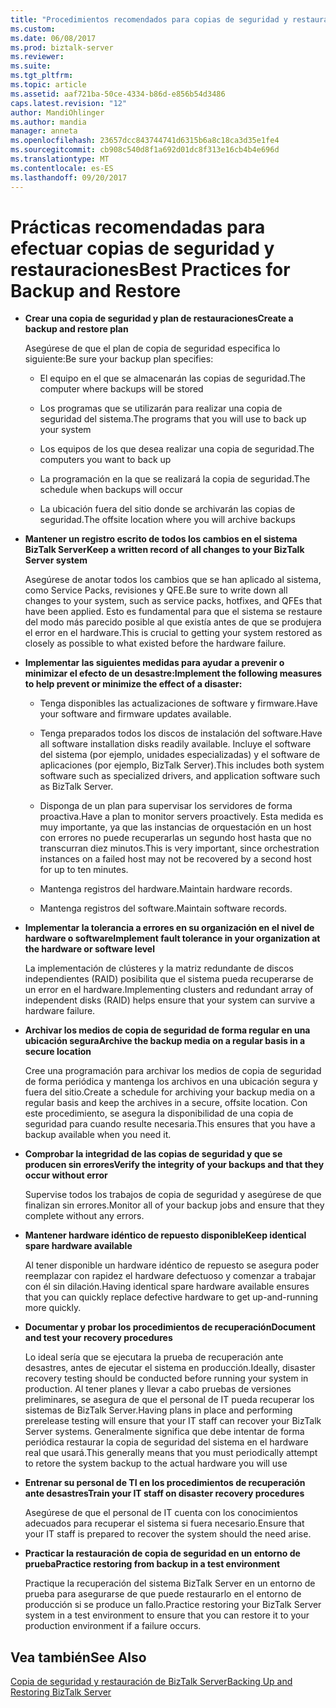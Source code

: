 ```yaml
---
title: "Procedimientos recomendados para copias de seguridad y restauración | Documentos de Microsoft"
ms.custom: 
ms.date: 06/08/2017
ms.prod: biztalk-server
ms.reviewer: 
ms.suite: 
ms.tgt_pltfrm: 
ms.topic: article
ms.assetid: aaf721ba-50ce-4334-b86d-e856b54d3486
caps.latest.revision: "12"
author: MandiOhlinger
ms.author: mandia
manager: anneta
ms.openlocfilehash: 23657dcc843744741d6315b6a8c18ca3d35e1fe4
ms.sourcegitcommit: cb908c540d8f1a692d01dc8f313e16cb4b4e696d
ms.translationtype: MT
ms.contentlocale: es-ES
ms.lasthandoff: 09/20/2017
---
```

# <a name="best-practices-for-backup-and-restore"></a><span data-ttu-id="2e871-102">Prácticas recomendadas para efectuar copias de seguridad y restauraciones</span><span class="sxs-lookup"><span data-stu-id="2e871-102">Best Practices for Backup and Restore</span></span>
-   <span data-ttu-id="2e871-103">**Crear una copia de seguridad y plan de restauraciones**</span><span class="sxs-lookup"><span data-stu-id="2e871-103">**Create a backup and restore plan**</span></span>  
  
     <span data-ttu-id="2e871-104">Asegúrese de que el plan de copia de seguridad especifica lo siguiente:</span><span class="sxs-lookup"><span data-stu-id="2e871-104">Be sure your backup plan specifies:</span></span>  
  
    -   <span data-ttu-id="2e871-105">El equipo en el que se almacenarán las copias de seguridad.</span><span class="sxs-lookup"><span data-stu-id="2e871-105">The computer where backups will be stored</span></span>  
  
    -   <span data-ttu-id="2e871-106">Los programas que se utilizarán para realizar una copia de seguridad del sistema.</span><span class="sxs-lookup"><span data-stu-id="2e871-106">The programs that you will use to back up your system</span></span>  
  
    -   <span data-ttu-id="2e871-107">Los equipos de los que desea realizar una copia de seguridad.</span><span class="sxs-lookup"><span data-stu-id="2e871-107">The computers you want to back up</span></span>  
  
    -   <span data-ttu-id="2e871-108">La programación en la que se realizará la copia de seguridad.</span><span class="sxs-lookup"><span data-stu-id="2e871-108">The schedule when backups will occur</span></span>  
  
    -   <span data-ttu-id="2e871-109">La ubicación fuera del sitio donde se archivarán las copias de seguridad.</span><span class="sxs-lookup"><span data-stu-id="2e871-109">The offsite location where you will archive backups</span></span>  
  
-   <span data-ttu-id="2e871-110">**Mantener un registro escrito de todos los cambios en el sistema BizTalk Server**</span><span class="sxs-lookup"><span data-stu-id="2e871-110">**Keep a written record of all changes to your BizTalk Server system**</span></span>  
  
     <span data-ttu-id="2e871-111">Asegúrese de anotar todos los cambios que se han aplicado al sistema, como Service Packs, revisiones y QFE.</span><span class="sxs-lookup"><span data-stu-id="2e871-111">Be sure to write down all changes to your system, such as service packs, hotfixes, and QFEs that have been applied.</span></span> <span data-ttu-id="2e871-112">Esto es fundamental para que el sistema se restaure del modo más parecido posible al que existía antes de que se produjera el error en el hardware.</span><span class="sxs-lookup"><span data-stu-id="2e871-112">This is crucial to getting your system restored as closely as possible to what existed before the hardware failure.</span></span>  
  
-   <span data-ttu-id="2e871-113">**Implementar las siguientes medidas para ayudar a prevenir o minimizar el efecto de un desastre:**</span><span class="sxs-lookup"><span data-stu-id="2e871-113">**Implement the following measures to help prevent or minimize the effect of a disaster:**</span></span>  
  
    -   <span data-ttu-id="2e871-114">Tenga disponibles las actualizaciones de software y firmware.</span><span class="sxs-lookup"><span data-stu-id="2e871-114">Have your software and firmware updates available.</span></span>  
  
    -   <span data-ttu-id="2e871-115">Tenga preparados todos los discos de instalación del software.</span><span class="sxs-lookup"><span data-stu-id="2e871-115">Have all software installation disks readily available.</span></span> <span data-ttu-id="2e871-116">Incluye el software del sistema (por ejemplo, unidades especializadas) y el software de aplicaciones (por ejemplo, BizTalk Server).</span><span class="sxs-lookup"><span data-stu-id="2e871-116">This includes both system software such as specialized drivers, and application software such as BizTalk Server.</span></span>  
  
    -   <span data-ttu-id="2e871-117">Disponga de un plan para supervisar los servidores de forma proactiva.</span><span class="sxs-lookup"><span data-stu-id="2e871-117">Have a plan to monitor servers proactively.</span></span> <span data-ttu-id="2e871-118">Esta medida es muy importante, ya que las instancias de orquestación en un host con errores no puede recuperarlas un segundo host hasta que no transcurran diez minutos.</span><span class="sxs-lookup"><span data-stu-id="2e871-118">This is very important, since orchestration instances on a failed host may not be recovered by a second host for up to ten minutes.</span></span>  
  
    -   <span data-ttu-id="2e871-119">Mantenga registros del hardware.</span><span class="sxs-lookup"><span data-stu-id="2e871-119">Maintain hardware records.</span></span>  
  
    -   <span data-ttu-id="2e871-120">Mantenga registros del software.</span><span class="sxs-lookup"><span data-stu-id="2e871-120">Maintain software records.</span></span>  
  
-   <span data-ttu-id="2e871-121">**Implementar la tolerancia a errores en su organización en el nivel de hardware o software**</span><span class="sxs-lookup"><span data-stu-id="2e871-121">**Implement fault tolerance in your organization at the hardware or software level**</span></span>  
  
     <span data-ttu-id="2e871-122">La implementación de clústeres y la matriz redundante de discos independientes (RAID) posibilita que el sistema pueda recuperarse de un error en el hardware.</span><span class="sxs-lookup"><span data-stu-id="2e871-122">Implementing clusters and redundant array of independent disks (RAID) helps ensure that your system can survive a hardware failure.</span></span>  
  
-   <span data-ttu-id="2e871-123">**Archivar los medios de copia de seguridad de forma regular en una ubicación segura**</span><span class="sxs-lookup"><span data-stu-id="2e871-123">**Archive the backup media on a regular basis in a secure location**</span></span>  
  
     <span data-ttu-id="2e871-124">Cree una programación para archivar los medios de copia de seguridad de forma periódica y mantenga los archivos en una ubicación segura y fuera del sitio.</span><span class="sxs-lookup"><span data-stu-id="2e871-124">Create a schedule for archiving your backup media on a regular basis and keep the archives in a secure, offsite location.</span></span> <span data-ttu-id="2e871-125">Con este procedimiento, se asegura la disponibilidad de una copia de seguridad para cuando resulte necesaria.</span><span class="sxs-lookup"><span data-stu-id="2e871-125">This ensures that you have a backup available when you need it.</span></span>  
  
-   <span data-ttu-id="2e871-126">**Comprobar la integridad de las copias de seguridad y que se producen sin errores**</span><span class="sxs-lookup"><span data-stu-id="2e871-126">**Verify the integrity of your backups and that they occur without error**</span></span>  
  
     <span data-ttu-id="2e871-127">Supervise todos los trabajos de copia de seguridad y asegúrese de que finalizan sin errores.</span><span class="sxs-lookup"><span data-stu-id="2e871-127">Monitor all of your backup jobs and ensure that they complete without any errors.</span></span>  
  
-   <span data-ttu-id="2e871-128">**Mantener hardware idéntico de repuesto disponible**</span><span class="sxs-lookup"><span data-stu-id="2e871-128">**Keep identical spare hardware available**</span></span>  
  
     <span data-ttu-id="2e871-129">Al tener disponible un hardware idéntico de repuesto se asegura poder reemplazar con rapidez el hardware defectuoso y comenzar a trabajar con él sin dilación.</span><span class="sxs-lookup"><span data-stu-id="2e871-129">Having identical spare hardware available ensures that you can quickly replace defective hardware to get up-and-running more quickly.</span></span>  
  
-   <span data-ttu-id="2e871-130">**Documentar y probar los procedimientos de recuperación**</span><span class="sxs-lookup"><span data-stu-id="2e871-130">**Document and test your recovery procedures**</span></span>  
  
     <span data-ttu-id="2e871-131">Lo ideal sería que se ejecutara la prueba de recuperación ante desastres, antes de ejecutar el sistema en producción.</span><span class="sxs-lookup"><span data-stu-id="2e871-131">Ideally, disaster recovery testing should be conducted before running your system in production.</span></span> <span data-ttu-id="2e871-132">Al tener planes y llevar a cabo pruebas de versiones preliminares, se asegura de que el personal de IT pueda recuperar los sistemas de BizTalk Server.</span><span class="sxs-lookup"><span data-stu-id="2e871-132">Having plans in place and performing prerelease testing will ensure that your IT staff can recover your BizTalk Server systems.</span></span> <span data-ttu-id="2e871-133">Generalmente significa que debe intentar de forma periódica restaurar la copia de seguridad del sistema en el hardware real que usará.</span><span class="sxs-lookup"><span data-stu-id="2e871-133">This generally means that you must periodically attempt to retore the system backup to the actual hardware you will use</span></span>  
  
-   <span data-ttu-id="2e871-134">**Entrenar su personal de TI en los procedimientos de recuperación ante desastres**</span><span class="sxs-lookup"><span data-stu-id="2e871-134">**Train your IT staff on disaster recovery procedures**</span></span>  
  
     <span data-ttu-id="2e871-135">Asegúrese de que el personal de IT cuenta con los conocimientos adecuados para recuperar el sistema si fuera necesario.</span><span class="sxs-lookup"><span data-stu-id="2e871-135">Ensure that your IT staff is prepared to recover the system should the need arise.</span></span>  
  
-   <span data-ttu-id="2e871-136">**Practicar la restauración de copia de seguridad en un entorno de prueba**</span><span class="sxs-lookup"><span data-stu-id="2e871-136">**Practice restoring from backup in a test environment**</span></span>  
  
     <span data-ttu-id="2e871-137">Practique la recuperación del sistema BizTalk Server en un entorno de prueba para asegurarse de que puede restaurarlo en el entorno de producción si se produce un fallo.</span><span class="sxs-lookup"><span data-stu-id="2e871-137">Practice restoring your BizTalk Server system in a test environment to ensure that you can restore it to your production environment if a failure occurs.</span></span>  
  
## <a name="see-also"></a><span data-ttu-id="2e871-138">Vea también</span><span class="sxs-lookup"><span data-stu-id="2e871-138">See Also</span></span>  
 [<span data-ttu-id="2e871-139">Copia de seguridad y restauración de BizTalk Server</span><span class="sxs-lookup"><span data-stu-id="2e871-139">Backing Up and Restoring BizTalk Server</span></span>](../core/backing-up-and-restoring-biztalk-server.md)